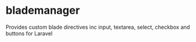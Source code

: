 # blademanager
Provides custom blade directives inc input, textarea, select, checkbox and buttons for Laravel
